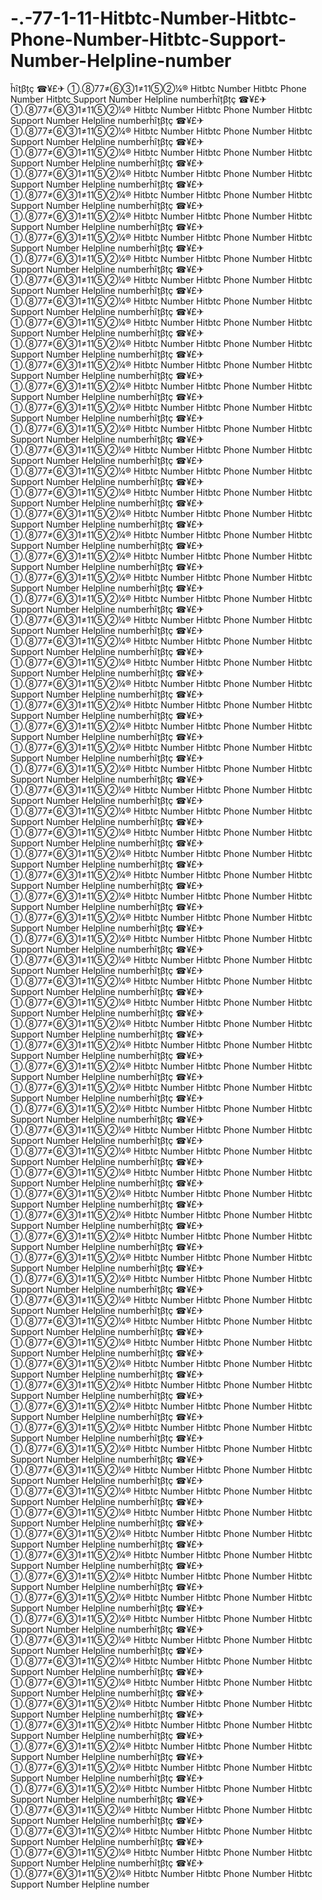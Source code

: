 # -.-77-1-11-Hitbtc-Number-Hitbtc-Phone-Number-Hitbtc-Support-Number-Helpline-number
ȟȋțβțç ☎¥£✈ ①.⑧77≠⑥③1≠11⑤②¼® Hitbtc Number Hitbtc Phone Number Hitbtc Support Number Helpline numberȟȋțβțç ☎¥£✈ ①.⑧77≠⑥③1≠11⑤②¼® Hitbtc Number Hitbtc Phone Number Hitbtc Support Number Helpline numberȟȋțβțç ☎¥£✈ ①.⑧77≠⑥③1≠11⑤②¼® Hitbtc Number Hitbtc Phone Number Hitbtc Support Number Helpline numberȟȋțβțç ☎¥£✈ ①.⑧77≠⑥③1≠11⑤②¼® Hitbtc Number Hitbtc Phone Number Hitbtc Support Number Helpline numberȟȋțβțç ☎¥£✈ ①.⑧77≠⑥③1≠11⑤②¼® Hitbtc Number Hitbtc Phone Number Hitbtc Support Number Helpline numberȟȋțβțç ☎¥£✈ ①.⑧77≠⑥③1≠11⑤②¼® Hitbtc Number Hitbtc Phone Number Hitbtc Support Number Helpline numberȟȋțβțç ☎¥£✈ ①.⑧77≠⑥③1≠11⑤②¼® Hitbtc Number Hitbtc Phone Number Hitbtc Support Number Helpline numberȟȋțβțç ☎¥£✈ ①.⑧77≠⑥③1≠11⑤②¼® Hitbtc Number Hitbtc Phone Number Hitbtc Support Number Helpline numberȟȋțβțç ☎¥£✈ ①.⑧77≠⑥③1≠11⑤②¼® Hitbtc Number Hitbtc Phone Number Hitbtc Support Number Helpline numberȟȋțβțç ☎¥£✈ ①.⑧77≠⑥③1≠11⑤②¼® Hitbtc Number Hitbtc Phone Number Hitbtc Support Number Helpline numberȟȋțβțç ☎¥£✈ ①.⑧77≠⑥③1≠11⑤②¼® Hitbtc Number Hitbtc Phone Number Hitbtc Support Number Helpline numberȟȋțβțç ☎¥£✈ ①.⑧77≠⑥③1≠11⑤②¼® Hitbtc Number Hitbtc Phone Number Hitbtc Support Number Helpline numberȟȋțβțç ☎¥£✈ ①.⑧77≠⑥③1≠11⑤②¼® Hitbtc Number Hitbtc Phone Number Hitbtc Support Number Helpline numberȟȋțβțç ☎¥£✈ ①.⑧77≠⑥③1≠11⑤②¼® Hitbtc Number Hitbtc Phone Number Hitbtc Support Number Helpline numberȟȋțβțç ☎¥£✈ ①.⑧77≠⑥③1≠11⑤②¼® Hitbtc Number Hitbtc Phone Number Hitbtc Support Number Helpline numberȟȋțβțç ☎¥£✈ ①.⑧77≠⑥③1≠11⑤②¼® Hitbtc Number Hitbtc Phone Number Hitbtc Support Number Helpline numberȟȋțβțç ☎¥£✈ ①.⑧77≠⑥③1≠11⑤②¼® Hitbtc Number Hitbtc Phone Number Hitbtc Support Number Helpline numberȟȋțβțç ☎¥£✈ ①.⑧77≠⑥③1≠11⑤②¼® Hitbtc Number Hitbtc Phone Number Hitbtc Support Number Helpline numberȟȋțβțç ☎¥£✈ ①.⑧77≠⑥③1≠11⑤②¼® Hitbtc Number Hitbtc Phone Number Hitbtc Support Number Helpline numberȟȋțβțç ☎¥£✈ ①.⑧77≠⑥③1≠11⑤②¼® Hitbtc Number Hitbtc Phone Number Hitbtc Support Number Helpline numberȟȋțβțç ☎¥£✈ ①.⑧77≠⑥③1≠11⑤②¼® Hitbtc Number Hitbtc Phone Number Hitbtc Support Number Helpline numberȟȋțβțç ☎¥£✈ ①.⑧77≠⑥③1≠11⑤②¼® Hitbtc Number Hitbtc Phone Number Hitbtc Support Number Helpline numberȟȋțβțç ☎¥£✈ ①.⑧77≠⑥③1≠11⑤②¼® Hitbtc Number Hitbtc Phone Number Hitbtc Support Number Helpline numberȟȋțβțç ☎¥£✈ ①.⑧77≠⑥③1≠11⑤②¼® Hitbtc Number Hitbtc Phone Number Hitbtc Support Number Helpline numberȟȋțβțç ☎¥£✈ ①.⑧77≠⑥③1≠11⑤②¼® Hitbtc Number Hitbtc Phone Number Hitbtc Support Number Helpline numberȟȋțβțç ☎¥£✈ ①.⑧77≠⑥③1≠11⑤②¼® Hitbtc Number Hitbtc Phone Number Hitbtc Support Number Helpline numberȟȋțβțç ☎¥£✈ ①.⑧77≠⑥③1≠11⑤②¼® Hitbtc Number Hitbtc Phone Number Hitbtc Support Number Helpline numberȟȋțβțç ☎¥£✈ ①.⑧77≠⑥③1≠11⑤②¼® Hitbtc Number Hitbtc Phone Number Hitbtc Support Number Helpline numberȟȋțβțç ☎¥£✈ ①.⑧77≠⑥③1≠11⑤②¼® Hitbtc Number Hitbtc Phone Number Hitbtc Support Number Helpline numberȟȋțβțç ☎¥£✈ ①.⑧77≠⑥③1≠11⑤②¼® Hitbtc Number Hitbtc Phone Number Hitbtc Support Number Helpline numberȟȋțβțç ☎¥£✈ ①.⑧77≠⑥③1≠11⑤②¼® Hitbtc Number Hitbtc Phone Number Hitbtc Support Number Helpline numberȟȋțβțç ☎¥£✈ ①.⑧77≠⑥③1≠11⑤②¼® Hitbtc Number Hitbtc Phone Number Hitbtc Support Number Helpline numberȟȋțβțç ☎¥£✈ ①.⑧77≠⑥③1≠11⑤②¼® Hitbtc Number Hitbtc Phone Number Hitbtc Support Number Helpline numberȟȋțβțç ☎¥£✈ ①.⑧77≠⑥③1≠11⑤②¼® Hitbtc Number Hitbtc Phone Number Hitbtc Support Number Helpline numberȟȋțβțç ☎¥£✈ ①.⑧77≠⑥③1≠11⑤②¼® Hitbtc Number Hitbtc Phone Number Hitbtc Support Number Helpline numberȟȋțβțç ☎¥£✈ ①.⑧77≠⑥③1≠11⑤②¼® Hitbtc Number Hitbtc Phone Number Hitbtc Support Number Helpline numberȟȋțβțç ☎¥£✈ ①.⑧77≠⑥③1≠11⑤②¼® Hitbtc Number Hitbtc Phone Number Hitbtc Support Number Helpline numberȟȋțβțç ☎¥£✈ ①.⑧77≠⑥③1≠11⑤②¼® Hitbtc Number Hitbtc Phone Number Hitbtc Support Number Helpline numberȟȋțβțç ☎¥£✈ ①.⑧77≠⑥③1≠11⑤②¼® Hitbtc Number Hitbtc Phone Number Hitbtc Support Number Helpline numberȟȋțβțç ☎¥£✈ ①.⑧77≠⑥③1≠11⑤②¼® Hitbtc Number Hitbtc Phone Number Hitbtc Support Number Helpline numberȟȋțβțç ☎¥£✈ ①.⑧77≠⑥③1≠11⑤②¼® Hitbtc Number Hitbtc Phone Number Hitbtc Support Number Helpline numberȟȋțβțç ☎¥£✈ ①.⑧77≠⑥③1≠11⑤②¼® Hitbtc Number Hitbtc Phone Number Hitbtc Support Number Helpline numberȟȋțβțç ☎¥£✈ ①.⑧77≠⑥③1≠11⑤②¼® Hitbtc Number Hitbtc Phone Number Hitbtc Support Number Helpline numberȟȋțβțç ☎¥£✈ ①.⑧77≠⑥③1≠11⑤②¼® Hitbtc Number Hitbtc Phone Number Hitbtc Support Number Helpline numberȟȋțβțç ☎¥£✈ ①.⑧77≠⑥③1≠11⑤②¼® Hitbtc Number Hitbtc Phone Number Hitbtc Support Number Helpline numberȟȋțβțç ☎¥£✈ ①.⑧77≠⑥③1≠11⑤②¼® Hitbtc Number Hitbtc Phone Number Hitbtc Support Number Helpline numberȟȋțβțç ☎¥£✈ ①.⑧77≠⑥③1≠11⑤②¼® Hitbtc Number Hitbtc Phone Number Hitbtc Support Number Helpline numberȟȋțβțç ☎¥£✈ ①.⑧77≠⑥③1≠11⑤②¼® Hitbtc Number Hitbtc Phone Number Hitbtc Support Number Helpline numberȟȋțβțç ☎¥£✈ ①.⑧77≠⑥③1≠11⑤②¼® Hitbtc Number Hitbtc Phone Number Hitbtc Support Number Helpline numberȟȋțβțç ☎¥£✈ ①.⑧77≠⑥③1≠11⑤②¼® Hitbtc Number Hitbtc Phone Number Hitbtc Support Number Helpline numberȟȋțβțç ☎¥£✈ ①.⑧77≠⑥③1≠11⑤②¼® Hitbtc Number Hitbtc Phone Number Hitbtc Support Number Helpline numberȟȋțβțç ☎¥£✈ ①.⑧77≠⑥③1≠11⑤②¼® Hitbtc Number Hitbtc Phone Number Hitbtc Support Number Helpline numberȟȋțβțç ☎¥£✈ ①.⑧77≠⑥③1≠11⑤②¼® Hitbtc Number Hitbtc Phone Number Hitbtc Support Number Helpline numberȟȋțβțç ☎¥£✈ ①.⑧77≠⑥③1≠11⑤②¼® Hitbtc Number Hitbtc Phone Number Hitbtc Support Number Helpline numberȟȋțβțç ☎¥£✈ ①.⑧77≠⑥③1≠11⑤②¼® Hitbtc Number Hitbtc Phone Number Hitbtc Support Number Helpline numberȟȋțβțç ☎¥£✈ ①.⑧77≠⑥③1≠11⑤②¼® Hitbtc Number Hitbtc Phone Number Hitbtc Support Number Helpline numberȟȋțβțç ☎¥£✈ ①.⑧77≠⑥③1≠11⑤②¼® Hitbtc Number Hitbtc Phone Number Hitbtc Support Number Helpline numberȟȋțβțç ☎¥£✈ ①.⑧77≠⑥③1≠11⑤②¼® Hitbtc Number Hitbtc Phone Number Hitbtc Support Number Helpline numberȟȋțβțç ☎¥£✈ ①.⑧77≠⑥③1≠11⑤②¼® Hitbtc Number Hitbtc Phone Number Hitbtc Support Number Helpline numberȟȋțβțç ☎¥£✈ ①.⑧77≠⑥③1≠11⑤②¼® Hitbtc Number Hitbtc Phone Number Hitbtc Support Number Helpline numberȟȋțβțç ☎¥£✈ ①.⑧77≠⑥③1≠11⑤②¼® Hitbtc Number Hitbtc Phone Number Hitbtc Support Number Helpline numberȟȋțβțç ☎¥£✈ ①.⑧77≠⑥③1≠11⑤②¼® Hitbtc Number Hitbtc Phone Number Hitbtc Support Number Helpline numberȟȋțβțç ☎¥£✈ ①.⑧77≠⑥③1≠11⑤②¼® Hitbtc Number Hitbtc Phone Number Hitbtc Support Number Helpline numberȟȋțβțç ☎¥£✈ ①.⑧77≠⑥③1≠11⑤②¼® Hitbtc Number Hitbtc Phone Number Hitbtc Support Number Helpline numberȟȋțβțç ☎¥£✈ ①.⑧77≠⑥③1≠11⑤②¼® Hitbtc Number Hitbtc Phone Number Hitbtc Support Number Helpline numberȟȋțβțç ☎¥£✈ ①.⑧77≠⑥③1≠11⑤②¼® Hitbtc Number Hitbtc Phone Number Hitbtc Support Number Helpline numberȟȋțβțç ☎¥£✈ ①.⑧77≠⑥③1≠11⑤②¼® Hitbtc Number Hitbtc Phone Number Hitbtc Support Number Helpline numberȟȋțβțç ☎¥£✈ ①.⑧77≠⑥③1≠11⑤②¼® Hitbtc Number Hitbtc Phone Number Hitbtc Support Number Helpline numberȟȋțβțç ☎¥£✈ ①.⑧77≠⑥③1≠11⑤②¼® Hitbtc Number Hitbtc Phone Number Hitbtc Support Number Helpline numberȟȋțβțç ☎¥£✈ ①.⑧77≠⑥③1≠11⑤②¼® Hitbtc Number Hitbtc Phone Number Hitbtc Support Number Helpline numberȟȋțβțç ☎¥£✈ ①.⑧77≠⑥③1≠11⑤②¼® Hitbtc Number Hitbtc Phone Number Hitbtc Support Number Helpline numberȟȋțβțç ☎¥£✈ ①.⑧77≠⑥③1≠11⑤②¼® Hitbtc Number Hitbtc Phone Number Hitbtc Support Number Helpline numberȟȋțβțç ☎¥£✈ ①.⑧77≠⑥③1≠11⑤②¼® Hitbtc Number Hitbtc Phone Number Hitbtc Support Number Helpline numberȟȋțβțç ☎¥£✈ ①.⑧77≠⑥③1≠11⑤②¼® Hitbtc Number Hitbtc Phone Number Hitbtc Support Number Helpline numberȟȋțβțç ☎¥£✈ ①.⑧77≠⑥③1≠11⑤②¼® Hitbtc Number Hitbtc Phone Number Hitbtc Support Number Helpline numberȟȋțβțç ☎¥£✈ ①.⑧77≠⑥③1≠11⑤②¼® Hitbtc Number Hitbtc Phone Number Hitbtc Support Number Helpline numberȟȋțβțç ☎¥£✈ ①.⑧77≠⑥③1≠11⑤②¼® Hitbtc Number Hitbtc Phone Number Hitbtc Support Number Helpline numberȟȋțβțç ☎¥£✈ ①.⑧77≠⑥③1≠11⑤②¼® Hitbtc Number Hitbtc Phone Number Hitbtc Support Number Helpline numberȟȋțβțç ☎¥£✈ ①.⑧77≠⑥③1≠11⑤②¼® Hitbtc Number Hitbtc Phone Number Hitbtc Support Number Helpline numberȟȋțβțç ☎¥£✈ ①.⑧77≠⑥③1≠11⑤②¼® Hitbtc Number Hitbtc Phone Number Hitbtc Support Number Helpline numberȟȋțβțç ☎¥£✈ ①.⑧77≠⑥③1≠11⑤②¼® Hitbtc Number Hitbtc Phone Number Hitbtc Support Number Helpline numberȟȋțβțç ☎¥£✈ ①.⑧77≠⑥③1≠11⑤②¼® Hitbtc Number Hitbtc Phone Number Hitbtc Support Number Helpline numberȟȋțβțç ☎¥£✈ ①.⑧77≠⑥③1≠11⑤②¼® Hitbtc Number Hitbtc Phone Number Hitbtc Support Number Helpline numberȟȋțβțç ☎¥£✈ ①.⑧77≠⑥③1≠11⑤②¼® Hitbtc Number Hitbtc Phone Number Hitbtc Support Number Helpline numberȟȋțβțç ☎¥£✈ ①.⑧77≠⑥③1≠11⑤②¼® Hitbtc Number Hitbtc Phone Number Hitbtc Support Number Helpline number
